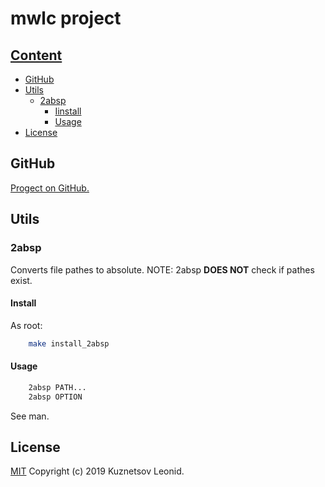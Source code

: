 # mwlc project
## [Content](#user-content-content "Conten")
  * [GitHub](#user-content-github "Link to GitHub repository")
  * [Utils](#user-content-utils "Utils")
    * [2absp](#user-content-2absp "2absp")
        * [Iinstall](#user-content-install "Install")
        * [Usage](#user-content-usage "Usage")
  * [License](#user-content-license "License")

## GitHub
[Progect on GitHub.](https://github.com/kuznetsovlv/mwlc)

## Utils
### 2absp
Converts file pathes to absolute. NOTE: 2absp **DOES NOT** check if pathes exist.
#### Install
As root:
```bash
    make install_2absp
```
#### Usage
```bash
    2absp PATH...
    2absp OPTION
```
See man.

## License

[MIT](LICENSE) Copyright (c) 2019 Kuznetsov Leonid.